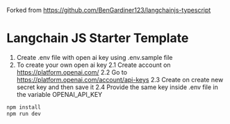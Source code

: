 Forked from https://github.com/BenGardiner123/langchainjs-typescript
# Langchain JS Starter Template

1. Create .env file with open ai key using .env.sample file
2. To create your own open ai key
    2.1 Create account on https://platform.openai.com/
    2.2 Go to https://platform.openai.com/account/api-keys
    2.3 Create on create new secret key and then save it
    2.4 Provide the same key inside .env file in the variable OPENAI_API_KEY


```bash
npm install
npm run dev
```